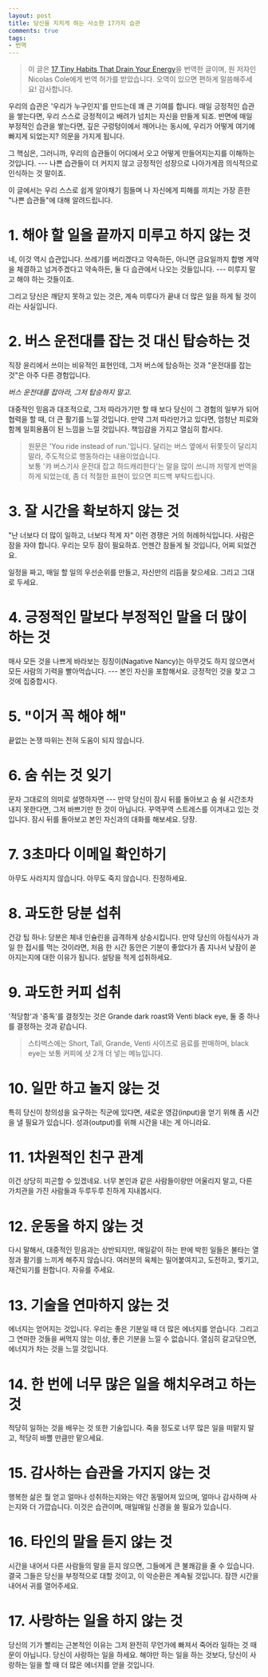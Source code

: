```yaml
---
layout: post
title: 당신을 지치게 하는 사소한 17가지 습관
comments: true
tags:
- 번역
---
```


> 이 글은 [17 Tiny Habits That Drain Your Energy](https://www.inc.com/nicolas-cole/17-tiny-habits-that-drain-your-energy-and-make-life-more-difficult.html)을 번역한 글이며, 원 저자인 Nicolas Cole에게 번역 허가를 받았습니다. 오역이 있으면 편하게 말씀해주세요! 감사합니다. 


우리의 습관은 '우리가 누구인지'를 만드는데 꽤 큰 기여를 합니다. 매일 긍정적인 습관을 쌓는다면, 우리 스스로 긍정적이고 배려가 넘치는 자신을 만들게 되죠. 반면에 매일 부정적인 습관을 쌓는다면, 깊은 구렁텅이에서 깨어나는 동시에, 우리가 어떻게 여기에 빠지게 되었는지? 의문을 가지게 됩니다.     

그 핵심은, 그러니까, 우리의 습관들이 어디에서 오고 어떻게 만들어지는지를 이해하는 것입니다. --- 나쁜 습관들이 더 커지지 않고 긍정적인 성장으로 나아가게끔 의식적으로 인식하는 것 말이죠.     

이 글에서는 우리 스스로 쉽게 알아채기 힘들며 나 자신에게 피해를 끼치는 가장 흔한 "나쁜 습관들"에 대해 알려드립니다.     


# 1. 해야 할 일을 끝까지 미루고 하지 않는 것
네, 이것 역시 습관입니다. 쓰레기를 버리겠다고 약속하든, 아니면 금요일까지 합병 계약을 체결하고 넘겨주겠다고 약속하든, 둘 다 습관에서 나오는 것들입니다. --- 미루지 말고 해야 하는 것들이죠.     

그리고 당신은 깨닫지 못하고 있는 것은, 계속 미루다가 끝내 더 많은 일을 하게 될 것이라는 사실입니다.     


# 2. 버스 운전대를 잡는 것 대신 탑승하는 것
직장 윤리에서 쓰이는 비유적인 표현인데, 그저 버스에 탑승하는 것과 "운전대를 잡는 것"은 아주 다른 경험입니다.     

_버스 운전대를 잡아라, 그저 탑승하지 말고._     

대중적인 믿음과 대조적으로, 그저 따라가기만 할 때 보다 당신이 그 경험의 일부가 되어 협력을 할 때, 더 큰 활기를 느낄 것입니다. 만약 그저 따라만가고 있다면, 엄청난 피로와 함께 일회용품이 된 느낌을 느낄 것입니다. 책임감을 가지고 열심히 합시다.     

> 원문은 'You ride instead of run.'입니다. 달리는 버스 옆에서 뒤쫓듯이 달리지 말라, 주도적으로 행동하라는 내용이었습니다.     
보통 '캬 버스기사 운전대 잡고 하드캐리한다'는 말을 많이 쓰니까 저렇게 번역을 하게 되었는데, 좀 더 적절한 표현이 있으면 피드백 부탁드립니다.     


# 3. 잘 시간을 확보하지 않는 것
"난 너보다 더 많이 일하고, 너보다 적게 자" 이런 경쟁은 거의 허례허식입니다. 사람은 잠을 자야 합니다. 우리는 모두 잠이 필요하죠. 언젠간 잠들게 될 것입니다, 어찌 되었건요.     

일정을 짜고, 매일 할 일의 우선순위를 만들고, 자신만의 리듬을 찾으세요. 그리고 그대로 두세요.     


# 4. 긍정적인 말보다 부정적인 말을 더 많이 하는 것
매사 모든 것을 나쁘게 바라보는 징징이(Nagative Nancy)는 아무것도 하지 않으면서 모든 사람의 기력을 빨아먹습니다. --- 본인 자신을 포함해서요. 긍정적인 것을 찾고 그것에 집중합시다.     


# 5. "이거 꼭 해야 해"
끝없는 논쟁 따위는 전혀 도움이 되지 않습니다.     


# 6. 숨 쉬는 것 잊기
문자 그대로의 의미로 설명하자면 --- 만약 당신이 잠시 뒤를 돌아보고 숨 쉴 시간조차 내지 못한다면, 그저 바쁘기만 한 것이 아닙니다. 꾸역꾸역 스트레스를 이겨내고 있는 것입니다. 잠시 뒤를 돌아보고 본인 자신과의 대화를 해보세요. 당장.     


# 7. 3초마다 이메일 확인하기
아무도 사라지지 않습니다. 아무도 죽지 않습니다. 진정하세요.     


# 8. 과도한 당분 섭취
건강 팁 하나: 당분은 체내 인슐린을 급격하게 상승시킵니다. 만약 당신의 아침식사가 과일 한 접시를 먹는 것이라면, 처음 한 시간 동안은 기분이 좋았다가 좀 지나서 낮잠이 쏟아지는지에 대한 이유가 됩니다. 설탕을 적게 섭취하세요.     


# 9. 과도한 커피 섭취
'적당함'과 '중독'를 결정짓는 것은 Grande dark roast와 Venti black eye, 둘 중 하나를 결정하는 것과 같습니다.
> 스타벅스에는 Short, Tall, Grande, Venti 사이즈로 음료를 판매하며, black eye는 보통 커피에 샷 2개 더 넣는 메뉴입니다.


# 10. 일만 하고 놀지 않는 것
특히 당신이 창의성을 요구하는 직군에 있다면, 새로운 영감(input)을 얻기 위해 좀 시간을 낼 필요가 있습니다. 성과(output)를 위해 시간을 내는 게 아니라요.     


# 11. 1차원적인 친구 관계
이건 상당히 피곤할 수 있겠네요. 너무 본인과 같은 사람들이랑만 어울리지 말고, 다른 가치관을 가진 사람들과 두루두루 친하게 지내봅시다.


# 12. 운동을 하지 않는 것
다시 말해서, 대중적인 믿음과는 상반되지만, 매일같이 하는 판에 박힌 일들은 불타는 열정과 활기를 느끼게 해주지 않습니다. 여러분의 육체는 밀어붙여지고, 도전하고, 찢기고, 재건되기를 원합니다. 자유를 주세요.     


# 13. 기술을 연마하지 않는 것
에너지는 얻어지는 것입니다. 우리는 좋은 기분일 때 더 많은 에너지를 얻습니다. 그리고 그 연마한 것들을 써먹지 않는 이상, 좋은 기분을 느낄 수 없습니다. 열심히 갈고닦으면, 에너지가 차는 것을 느낄 것입니다.     


# 14. 한 번에 너무 많은 일을 해치우려고 하는 것
적당히 일하는 것을 배우는 것 또한 기술입니다. 죽을 정도로 너무 많은 일을 떠맡지 말고, 적당히 바쁠 만큼만 맡으세요.     


# 15. 감사하는 습관을 가지지 않는 것
행복한 삶은 뭘 얻고 얼마나 성취하는지와는 약간 동떨어져 있으며, 얼마나 감사하며 사는지와 더 가깝습니다. 이것은 습관이며, 매일매일 신경을 쓸 필요가 있습니다.    


# 16. 타인의 말을 듣지 않는 것
시간을 내어서 다른 사람들의 말을 듣지 않으면, 그들에게 큰 불쾌감을 줄 수 있습니다. 결국 그들은 당신을 부정적으로 대할 것이고, 이 악순환은 계속될 것입니다. 잠깐 시간을 내어서 귀를 열어주세요.     


# 17. 사랑하는 일을 하지 않는 것
당신의 기가 빨리는 근본적인 이유는 그저 완전히 무언가에 빠져서 죽어라 일하는 것 때문이 아닙니다. 당신이 사랑하는 일을 하세요. 해야만 하는 일을 하는 것보다, 당신이 사랑하는 일을 할 때 더 많은 에너지를 얻을 것입니다.     
